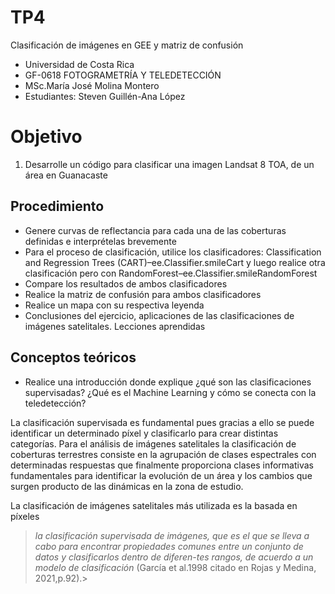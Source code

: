 # TP4
Clasificación de imágenes en GEE y matriz de confusión
- Universidad de Costa Rica 
- GF-0618 FOTOGRAMETRÍA Y TELEDETECCIÓN
- MSc.María José Molina Montero
- Estudiantes: Steven Guillén-Ana López  
# Objetivo 
1.	Desarrolle un código para clasificar una imagen Landsat 8 TOA, de un área en Guanacaste

## Procedimiento
- Genere curvas de reflectancia para cada una de las coberturas definidas e interprételas brevemente
- Para el proceso de clasificación, utilice los clasificadores: Classification and Regression Trees (CART)–ee.Classifier.smileCart y luego realice otra clasificación pero con RandomForest–ee.Classifier.smileRandomForest 
- Compare los resultados de ambos clasificadores 
- Realice la matriz de confusión para ambos clasificadores
- Realice un mapa con su respectiva leyenda
- Conclusiones del ejercicio, aplicaciones de las clasificaciones de imágenes satelitales. Lecciones aprendidas
## Conceptos teóricos 
- Realice una introducción donde explique ¿qué son las clasificaciones supervisadas? ¿Qué es el Machine Learning y cómo se conecta con la teledetección?

La clasificación supervisada es fundamental pues gracias a ello se puede identificar un determinado píxel y clasificarlo para crear distintas categorías. 
Para el análisis de imágenes satelitales la clasificación de coberturas terrestres consiste en la agrupación de clases espectrales con determinadas respuestas que finalmente proporciona clases informativas fundamentales para identificar la evolución de un área y los cambios que surgen producto de las dinámicas en la zona de estudio.

La clasificación de imágenes satelitales más utilizada es la basada en píxeles 
> *la clasificación supervisada de imágenes, que es el que se lleva a cabo para encontrar propiedades comunes entre un conjunto de datos y clasificarlos dentro de diferen-tes rangos, de acuerdo a un modelo de clasificación* (García et al.1998 citado en Rojas y Medina, 2021,p.92).>
